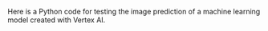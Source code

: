 Here is a Python code for testing the image prediction of a machine learning model created with Vertex AI.
